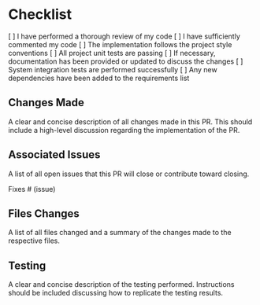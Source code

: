 # Checklist

[ ] I have performed a thorough review of my code
[ ] I have sufficiently commented my code
[ ] The implementation follows the project style conventions
[ ] All project unit tests are passing
[ ] If necessary, documentation has been provided or updated to discuss the changes
[ ] System integration tests are performed successfully
[ ] Any new dependencies have been added to the requirements list

## Changes Made

A clear and concise description of all changes made in this PR. This should
include a high-level discussion regarding the implementation of the PR.

## Associated Issues

A list of all open issues that this PR will close or contribute toward closing.

Fixes # (issue)

## Files Changes

A list of all files changed and a summary of the changes made to the respective
files.

## Testing

A clear and concise description of the testing performed. Instructions should
be included discussing how to replicate the testing results.
